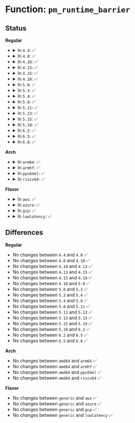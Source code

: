 # Function: <code>pm_runtime_barrier</code>

## Status
<b>Regular</b>
<ul>
<li>
<details>
<summary>In <code>4.4</code>: ✅</summary>

```c
int pm_runtime_barrier(struct device *dev);
```

**Collision:** Unique Global

**Inline:** No

**Transformation:** False

**Instances:**

```
In drivers/base/power/runtime.c (ffffffff81557b40)
Location: drivers/base/power/runtime.c:1132
Inline: False
Direct callers:
  - drivers/pci/pci.c:pci_config_pm_runtime_get
  - drivers/base/core.c:device_shutdown
  - drivers/base/dd.c:driver_probe_device
  - drivers/base/power/main.c:__device_suspend
  - drivers/usb/core/hub.c:hub_post_reset
  - drivers/usb/core/hub.c:hub_pre_reset
  - drivers/usb/core/hub.c:hub_event
```
**Symbols:**

```
ffffffff81557b40-ffffffff81557bfe: pm_runtime_barrier (STB_GLOBAL)
```
</details>
</li>
<li>
<details>
<summary>In <code>4.8</code>: ✅</summary>

```c
int pm_runtime_barrier(struct device *dev);
```

**Collision:** Unique Global

**Inline:** No

**Transformation:** False

**Instances:**

```
In drivers/base/power/runtime.c (ffffffff815a9c10)
Location: drivers/base/power/runtime.c:1136
Inline: False
Direct callers:
  - drivers/pci/pci.c:pci_config_pm_runtime_get
  - drivers/base/core.c:device_shutdown
  - drivers/base/dd.c:driver_probe_device
  - drivers/base/power/main.c:__device_suspend
  - drivers/usb/core/hub.c:hub_event
  - drivers/usb/core/hub.c:hub_post_reset
  - drivers/usb/core/hub.c:hub_pre_reset
```
**Symbols:**

```
ffffffff815a9c10-ffffffff815a9cc0: pm_runtime_barrier (STB_GLOBAL)
```
</details>
</li>
<li>
<details>
<summary>In <code>4.10</code>: ✅</summary>

```c
int pm_runtime_barrier(struct device *dev);
```

**Collision:** Unique Global

**Inline:** No

**Transformation:** False

**Instances:**

```
In drivers/base/power/runtime.c (ffffffff815d7fe0)
Location: drivers/base/power/runtime.c:1224
Inline: False
Direct callers:
  - drivers/pci/pci.c:pci_config_pm_runtime_get
  - drivers/base/core.c:device_shutdown
  - drivers/base/dd.c:driver_probe_device
  - drivers/base/power/main.c:__device_suspend
  - drivers/usb/core/hub.c:hub_event
  - drivers/usb/core/hub.c:hub_post_reset
  - drivers/usb/core/hub.c:hub_pre_reset
```
**Symbols:**

```
ffffffff815d7fe0-ffffffff815d8090: pm_runtime_barrier (STB_GLOBAL)
```
</details>
</li>
<li>
<details>
<summary>In <code>4.13</code>: ✅</summary>

```c
int pm_runtime_barrier(struct device *dev);
```

**Collision:** Unique Global

**Inline:** No

**Transformation:** False

**Instances:**

```
In drivers/base/power/runtime.c (ffffffff815ecf20)
Location: drivers/base/power/runtime.c:1224
Inline: False
Direct callers:
  - drivers/pci/pci.c:pci_config_pm_runtime_get
  - drivers/base/core.c:device_shutdown
  - drivers/base/dd.c:driver_probe_device
  - drivers/base/power/main.c:__device_suspend
  - drivers/usb/core/hub.c:hub_event
  - drivers/usb/core/hub.c:usb_disconnect
  - drivers/usb/core/hub.c:hub_post_reset
  - drivers/usb/core/hub.c:hub_pre_reset
```
**Symbols:**

```
ffffffff815ecf20-ffffffff815ecfc4: pm_runtime_barrier (STB_GLOBAL)
```
</details>
</li>
<li>
<details>
<summary>In <code>4.15</code>: ✅</summary>

```c
int pm_runtime_barrier(struct device *dev);
```

**Collision:** Unique Global

**Inline:** No

**Transformation:** False

**Instances:**

```
In drivers/base/power/runtime.c (ffffffff816542d0)
Location: drivers/base/power/runtime.c:1209
Inline: False
Direct callers:
  - drivers/pci/pci.c:pci_config_pm_runtime_get
  - drivers/base/core.c:device_shutdown
  - drivers/base/dd.c:driver_probe_device
  - drivers/base/power/main.c:__device_suspend
  - drivers/usb/core/hub.c:hub_event
  - drivers/usb/core/hub.c:usb_disconnect
  - drivers/usb/core/hub.c:hub_post_reset
  - drivers/usb/core/hub.c:hub_pre_reset
```
**Symbols:**

```
ffffffff816542d0-ffffffff81654374: pm_runtime_barrier (STB_GLOBAL)
```
</details>
</li>
<li>
<details>
<summary>In <code>4.18</code>: ✅</summary>

```c
int pm_runtime_barrier(struct device *dev);
```

**Collision:** Unique Global

**Inline:** No

**Transformation:** False

**Instances:**

```
In drivers/base/power/runtime.c (ffffffff8168f920)
Location: drivers/base/power/runtime.c:1209
Inline: False
Direct callers:
  - drivers/pci/pci.c:pci_config_pm_runtime_get
  - drivers/base/core.c:device_shutdown
  - drivers/base/dd.c:driver_probe_device
  - drivers/base/power/main.c:__device_suspend
  - drivers/usb/core/hub.c:hub_event
  - drivers/usb/core/hub.c:usb_disconnect
  - drivers/usb/core/hub.c:hub_post_reset
  - drivers/usb/core/hub.c:hub_pre_reset
```
**Symbols:**

```
ffffffff8168f920-ffffffff8168f9d0: pm_runtime_barrier (STB_GLOBAL)
```
</details>
</li>
<li>
<details>
<summary>In <code>5.0</code>: ✅</summary>

```c
int pm_runtime_barrier(struct device *dev);
```

**Collision:** Unique Global

**Inline:** No

**Transformation:** False

**Instances:**

```
In drivers/base/power/runtime.c (ffffffff816afcb0)
Location: drivers/base/power/runtime.c:1216
Inline: False
Direct callers:
  - drivers/pci/pci.c:pci_config_pm_runtime_get
  - drivers/base/core.c:device_shutdown
  - drivers/base/dd.c:driver_probe_device
  - drivers/base/power/main.c:__device_suspend
  - drivers/usb/core/hub.c:hub_event
  - drivers/usb/core/hub.c:usb_disconnect
  - drivers/usb/core/hub.c:hub_post_reset
  - drivers/usb/core/hub.c:hub_pre_reset
```
**Symbols:**

```
ffffffff816afcb0-ffffffff816afd60: pm_runtime_barrier (STB_GLOBAL)
```
</details>
</li>
<li>
<details>
<summary>In <code>5.3</code>: ✅</summary>

```c
int pm_runtime_barrier(struct device *dev);
```

**Collision:** Unique Global

**Inline:** No

**Transformation:** False

**Instances:**

```
In drivers/base/power/runtime.c (ffffffff816e9ba0)
Location: drivers/base/power/runtime.c:1292
Inline: False
Direct callers:
  - drivers/pci/pci.c:pci_config_pm_runtime_get
  - drivers/base/core.c:device_shutdown
  - drivers/base/dd.c:driver_probe_device
  - drivers/base/power/main.c:__device_suspend
  - drivers/usb/core/hub.c:hub_event
  - drivers/usb/core/hub.c:usb_disconnect
  - drivers/usb/core/hub.c:hub_post_reset
  - drivers/usb/core/hub.c:hub_pre_reset
```
**Symbols:**

```
ffffffff816e9ba0-ffffffff816e9c31: pm_runtime_barrier (STB_GLOBAL)
```
</details>
</li>
<li>
<details>
<summary>In <code>5.4</code>: ✅</summary>

```c
int pm_runtime_barrier(struct device *dev);
```

**Collision:** Unique Global

**Inline:** No

**Transformation:** False

**Instances:**

```
In drivers/base/power/runtime.c (ffffffff8170dc00)
Location: drivers/base/power/runtime.c:1294
Inline: False
Direct callers:
  - drivers/pci/pci.c:pci_config_pm_runtime_get
  - drivers/base/core.c:device_shutdown
  - drivers/base/dd.c:driver_probe_device
  - drivers/base/power/main.c:__device_suspend
  - drivers/usb/core/hub.c:hub_event
  - drivers/usb/core/hub.c:usb_disconnect
  - drivers/usb/core/hub.c:hub_post_reset
  - drivers/usb/core/hub.c:hub_pre_reset
```
**Symbols:**

```
ffffffff8170dc00-ffffffff8170dc91: pm_runtime_barrier (STB_GLOBAL)
```
</details>
</li>
<li>
<details>
<summary>In <code>5.8</code>: ✅</summary>

```c
int pm_runtime_barrier(struct device *dev);
```

**Collision:** Unique Global

**Inline:** No

**Transformation:** False

**Instances:**

```
In drivers/base/power/runtime.c (ffffffff817c8ec0)
Location: drivers/base/power/runtime.c:1315
Inline: False
Direct callers:
  - drivers/pci/pci.c:pci_config_pm_runtime_get
  - drivers/base/core.c:device_shutdown
  - drivers/base/dd.c:driver_probe_device
  - drivers/base/power/main.c:__device_suspend
  - drivers/usb/core/hub.c:hub_event
  - drivers/usb/core/hub.c:usb_disconnect
  - drivers/usb/core/hub.c:hub_post_reset
  - drivers/usb/core/hub.c:hub_pre_reset
```
**Symbols:**

```
ffffffff817c8ec0-ffffffff817c8f51: pm_runtime_barrier (STB_GLOBAL)
```
</details>
</li>
<li>
<details>
<summary>In <code>5.11</code>: ✅</summary>

```c
int pm_runtime_barrier(struct device *dev);
```

**Collision:** Unique Global

**Inline:** No

**Transformation:** False

**Instances:**

```
In drivers/base/power/runtime.c (ffffffff817ddc90)
Location: drivers/base/power/runtime.c:1347
Inline: False
Direct callers:
  - drivers/pci/pci.c:pci_config_pm_runtime_get
  - drivers/base/core.c:device_shutdown
  - drivers/base/dd.c:driver_probe_device
  - drivers/base/power/main.c:__device_suspend
  - drivers/usb/core/hub.c:hub_event
  - drivers/usb/core/hub.c:usb_disconnect
  - drivers/usb/core/hub.c:hub_post_reset
  - drivers/usb/core/hub.c:hub_pre_reset
```
**Symbols:**

```
ffffffff817ddc90-ffffffff817ddd21: pm_runtime_barrier (STB_GLOBAL)
```
</details>
</li>
<li>
<details>
<summary>In <code>5.13</code>: ✅</summary>

```c
int pm_runtime_barrier(struct device *dev);
```

**Collision:** Unique Global

**Inline:** No

**Transformation:** False

**Instances:**

```
In drivers/base/power/runtime.c (ffffffff817c2010)
Location: drivers/base/power/runtime.c:1347
Inline: False
Direct callers:
  - drivers/pci/pci.c:pci_config_pm_runtime_get
  - drivers/base/core.c:device_shutdown
  - drivers/base/dd.c:driver_probe_device
  - drivers/base/power/main.c:__device_suspend
  - drivers/usb/core/hub.c:hub_event
  - drivers/usb/core/hub.c:usb_disconnect
  - drivers/usb/core/hub.c:hub_post_reset
  - drivers/usb/core/hub.c:hub_pre_reset
```
**Symbols:**

```
ffffffff817c2010-ffffffff817c20a1: pm_runtime_barrier (STB_GLOBAL)
```
</details>
</li>
<li>
<details>
<summary>In <code>5.15</code>: ✅</summary>

```c
int pm_runtime_barrier(struct device *dev);
```

**Collision:** Unique Global

**Inline:** No

**Transformation:** False

**Instances:**

```
In drivers/base/power/runtime.c (ffffffff8184b970)
Location: drivers/base/power/runtime.c:1366
Inline: False
Direct callers:
  - drivers/pci/pci.c:pci_config_pm_runtime_get
  - drivers/base/core.c:device_shutdown
  - drivers/base/dd.c:__driver_probe_device
  - drivers/base/power/main.c:__device_suspend
  - drivers/usb/core/hub.c:hub_event
  - drivers/usb/core/hub.c:usb_disconnect
  - drivers/usb/core/hub.c:hub_post_reset
  - drivers/usb/core/hub.c:hub_pre_reset
```
**Symbols:**

```
ffffffff8184b970-ffffffff8184ba01: pm_runtime_barrier (STB_GLOBAL)
```
</details>
</li>
<li>
<details>
<summary>In <code>5.19</code>: ✅</summary>

```c
int pm_runtime_barrier(struct device *dev);
```

**Collision:** Unique Global

**Inline:** No

**Transformation:** False

**Instances:**

```
In drivers/base/power/runtime.c (ffffffff819913d0)
Location: drivers/base/power/runtime.c:1395
Inline: False
Direct callers:
  - drivers/pci/pci.c:pci_config_pm_runtime_get
  - drivers/base/core.c:device_shutdown
  - drivers/base/dd.c:__driver_probe_device
  - drivers/base/power/main.c:__device_suspend
  - drivers/usb/core/hub.c:hub_event
  - drivers/usb/core/hub.c:usb_disconnect
  - drivers/usb/core/hub.c:hub_post_reset
  - drivers/usb/core/hub.c:hub_pre_reset
```
**Symbols:**

```
ffffffff819913d0-ffffffff81991462: pm_runtime_barrier (STB_GLOBAL)
```
</details>
</li>
<li>
<details>
<summary>In <code>6.2</code>: ✅</summary>

```c
int pm_runtime_barrier(struct device *dev);
```

**Collision:** Unique Global

**Inline:** No

**Transformation:** False

**Instances:**

```
In drivers/base/power/runtime.c (ffffffff81b01770)
Location: drivers/base/power/runtime.c:1408
Inline: False
Direct callers:
  - drivers/pci/pci.c:pci_config_pm_runtime_get
  - drivers/base/core.c:device_shutdown
  - drivers/base/dd.c:__driver_probe_device
  - drivers/base/power/main.c:__device_suspend
  - drivers/usb/core/hub.c:hub_event
  - drivers/usb/core/hub.c:usb_disconnect
  - drivers/usb/core/hub.c:hub_post_reset
  - drivers/usb/core/hub.c:hub_pre_reset
```
**Symbols:**

```
ffffffff81b01770-ffffffff81b01802: pm_runtime_barrier (STB_GLOBAL)
```
</details>
</li>
<li>
<details>
<summary>In <code>6.5</code>: ✅</summary>

```c
int pm_runtime_barrier(struct device *dev);
```

**Collision:** Unique Global

**Inline:** No

**Transformation:** False

**Instances:**

```
In drivers/base/power/runtime.c (ffffffff81b4f8a0)
Location: drivers/base/power/runtime.c:1408
Inline: False
Direct callers:
  - drivers/pci/pci.c:pci_config_pm_runtime_get
  - drivers/base/core.c:device_shutdown
  - drivers/base/dd.c:__driver_probe_device
  - drivers/base/power/main.c:__device_suspend
  - drivers/usb/core/hub.c:hub_event
  - drivers/usb/core/hub.c:usb_disconnect
  - drivers/usb/core/hub.c:hub_post_reset
  - drivers/usb/core/hub.c:hub_pre_reset
```
**Symbols:**

```
ffffffff81b4f8a0-ffffffff81b4f932: pm_runtime_barrier (STB_GLOBAL)
```
</details>
</li>
<li>
<details>
<summary>In <code>6.8</code>: ✅</summary>

```c
int pm_runtime_barrier(struct device *dev);
```

**Collision:** Unique Global

**Inline:** No

**Transformation:** False

**Instances:**

```
In drivers/base/power/runtime.c (ffffffff81ba7e20)
Location: drivers/base/power/runtime.c:1409
Inline: False
Direct callers:
  - drivers/pci/pci.c:pci_config_pm_runtime_get
  - drivers/base/core.c:device_shutdown
  - drivers/base/dd.c:__driver_probe_device
  - drivers/base/power/main.c:__device_suspend
  - drivers/usb/core/hub.c:hub_event
  - drivers/usb/core/hub.c:usb_disconnect
  - drivers/usb/core/hub.c:hub_post_reset
  - drivers/usb/core/hub.c:hub_pre_reset
```
**Symbols:**

```
ffffffff81ba7e20-ffffffff81ba7eb2: pm_runtime_barrier (STB_GLOBAL)
```
</details>
</li>
</ul>
<b>Arch</b>
<ul>
<li>
<details>
<summary>In <code>arm64</code>: ✅</summary>

```c
int pm_runtime_barrier(struct device *dev);
```

**Collision:** Unique Global

**Inline:** No

**Transformation:** False

**Instances:**

```
In drivers/base/power/runtime.c (ffff8000108fd2f8)
Location: drivers/base/power/runtime.c:1294
Inline: False
Direct callers:
  - drivers/pci/pci.c:pci_config_pm_runtime_get
  - drivers/pci/pci.c:pci_config_pm_runtime_get
  - drivers/base/core.c:device_shutdown
  - drivers/base/dd.c:driver_probe_device
  - drivers/base/power/main.c:__device_suspend
  - drivers/usb/core/hub.c:hub_event
  - drivers/usb/core/hub.c:usb_disconnect
  - drivers/usb/core/hub.c:hub_post_reset
  - drivers/usb/core/hub.c:hub_pre_reset
```
**Symbols:**

```
ffff8000108fd2f8-ffff8000108fd42c: pm_runtime_barrier (STB_GLOBAL)
```
</details>
</li>
<li>
<details>
<summary>In <code>armhf</code>: ✅</summary>

```c
int pm_runtime_barrier(struct device *dev);
```

**Collision:** Unique Global

**Inline:** No

**Transformation:** False

**Instances:**

```
In drivers/base/power/runtime.c (c09e83e8)
Location: drivers/base/power/runtime.c:1294
Inline: False
Direct callers:
  - drivers/pci/pci.c:pci_config_pm_runtime_get
  - drivers/base/core.c:device_shutdown
  - drivers/base/dd.c:driver_probe_device
  - drivers/base/power/main.c:__device_suspend
  - drivers/usb/core/hub.c:hub_event
  - drivers/usb/core/hub.c:usb_disconnect
  - drivers/usb/core/hub.c:hub_pm_barrier_for_all_ports
```
**Symbols:**

```
c09e83e8-c09e84b8: pm_runtime_barrier (STB_GLOBAL)
```
</details>
</li>
<li>
<details>
<summary>In <code>ppc64el</code>: ✅</summary>

```c
int pm_runtime_barrier(struct device *dev);
```

**Collision:** Unique Global

**Inline:** No

**Transformation:** False

**Instances:**

```
In drivers/base/power/runtime.c (c000000000999c00)
Location: drivers/base/power/runtime.c:1294
Inline: False
Direct callers:
  - drivers/pci/pci.c:pci_config_pm_runtime_get
  - drivers/base/core.c:device_shutdown
  - drivers/base/dd.c:driver_probe_device
  - drivers/base/power/main.c:__device_suspend
  - drivers/usb/core/hub.c:hub_event
  - drivers/usb/core/hub.c:usb_disconnect
  - drivers/usb/core/hub.c:hub_pm_barrier_for_all_ports
```
**Symbols:**

```
c000000000999c00-c000000000999d40: pm_runtime_barrier (STB_GLOBAL)
```
</details>
</li>
<li>
<details>
<summary>In <code>riscv64</code>: ✅</summary>

```c
int pm_runtime_barrier(struct device *dev);
```

**Collision:** Unique Global

**Inline:** No

**Transformation:** False

**Instances:**

```
In drivers/base/power/runtime.c (ffffffe00058c0e0)
Location: drivers/base/power/runtime.c:1294
Inline: False
Direct callers:
  - drivers/pci/pci.c:pci_config_pm_runtime_get
  - drivers/base/core.c:device_shutdown
  - drivers/base/dd.c:driver_probe_device
  - drivers/usb/core/hub.c:hub_event
  - drivers/usb/core/hub.c:usb_disconnect
  - drivers/usb/core/hub.c:hub_pm_barrier_for_all_ports
```
**Symbols:**

```
ffffffe00058c0e0-ffffffe00058c1ac: pm_runtime_barrier (STB_GLOBAL)
```
</details>
</li>
</ul>
<b>Flavor</b>
<ul>
<li>
<details>
<summary>In <code>aws</code>: ✅</summary>

```c
int pm_runtime_barrier(struct device *dev);
```

**Collision:** Unique Global

**Inline:** No

**Transformation:** False

**Instances:**

```
In drivers/base/power/runtime.c (ffffffff816d3350)
Location: drivers/base/power/runtime.c:1294
Inline: False
Direct callers:
  - drivers/pci/pci.c:pci_config_pm_runtime_get
  - drivers/base/core.c:device_shutdown
  - drivers/base/dd.c:driver_probe_device
  - drivers/base/power/main.c:__device_suspend
  - drivers/usb/core/hub.c:hub_event
  - drivers/usb/core/hub.c:usb_disconnect
  - drivers/usb/core/hub.c:hub_post_reset
  - drivers/usb/core/hub.c:hub_pre_reset
```
**Symbols:**

```
ffffffff816d3350-ffffffff816d33e1: pm_runtime_barrier (STB_GLOBAL)
```
</details>
</li>
<li>
<details>
<summary>In <code>azure</code>: ✅</summary>

```c
int pm_runtime_barrier(struct device *dev);
```

**Collision:** Unique Global

**Inline:** No

**Transformation:** False

**Instances:**

```
In drivers/base/power/runtime.c (ffffffff816ae630)
Location: drivers/base/power/runtime.c:1294
Inline: False
Direct callers:
  - drivers/pci/pci.c:pci_config_pm_runtime_get
  - drivers/base/core.c:device_shutdown
  - drivers/base/dd.c:driver_probe_device
  - drivers/base/power/main.c:__device_suspend
  - drivers/usb/core/hub.c:hub_event
  - drivers/usb/core/hub.c:usb_disconnect
  - drivers/usb/core/hub.c:hub_post_reset
  - drivers/usb/core/hub.c:hub_pre_reset
```
**Symbols:**

```
ffffffff816ae630-ffffffff816ae6bb: pm_runtime_barrier (STB_GLOBAL)
```
</details>
</li>
<li>
<details>
<summary>In <code>gcp</code>: ✅</summary>

```c
int pm_runtime_barrier(struct device *dev);
```

**Collision:** Unique Global

**Inline:** No

**Transformation:** False

**Instances:**

```
In drivers/base/power/runtime.c (ffffffff817018c0)
Location: drivers/base/power/runtime.c:1294
Inline: False
Direct callers:
  - drivers/pci/pci.c:pci_config_pm_runtime_get
  - drivers/base/core.c:device_shutdown
  - drivers/base/dd.c:driver_probe_device
  - drivers/base/power/main.c:__device_suspend
  - drivers/usb/core/hub.c:hub_event
  - drivers/usb/core/hub.c:usb_disconnect
  - drivers/usb/core/hub.c:hub_post_reset
  - drivers/usb/core/hub.c:hub_pre_reset
```
**Symbols:**

```
ffffffff817018c0-ffffffff81701951: pm_runtime_barrier (STB_GLOBAL)
```
</details>
</li>
<li>
<details>
<summary>In <code>lowlatency</code>: ✅</summary>

```c
int pm_runtime_barrier(struct device *dev);
```

**Collision:** Unique Global

**Inline:** No

**Transformation:** False

**Instances:**

```
In drivers/base/power/runtime.c (ffffffff8171c240)
Location: drivers/base/power/runtime.c:1294
Inline: False
Direct callers:
  - drivers/pci/pci.c:pci_config_pm_runtime_get
  - drivers/base/core.c:device_shutdown
  - drivers/base/dd.c:driver_probe_device
  - drivers/base/power/main.c:__device_suspend
  - drivers/usb/core/hub.c:hub_event
  - drivers/usb/core/hub.c:usb_disconnect
  - drivers/usb/core/hub.c:hub_post_reset
  - drivers/usb/core/hub.c:hub_pre_reset
```
**Symbols:**

```
ffffffff8171c240-ffffffff8171c2c8: pm_runtime_barrier (STB_GLOBAL)
```
</details>
</li>
</ul>

## Differences
<b>Regular</b>
<ul>
<li>
No changes between <code>4.4</code> and <code>4.8</code> ✅
</li>
<li>
No changes between <code>4.8</code> and <code>4.10</code> ✅
</li>
<li>
No changes between <code>4.10</code> and <code>4.13</code> ✅
</li>
<li>
No changes between <code>4.13</code> and <code>4.15</code> ✅
</li>
<li>
No changes between <code>4.15</code> and <code>4.18</code> ✅
</li>
<li>
No changes between <code>4.18</code> and <code>5.0</code> ✅
</li>
<li>
No changes between <code>5.0</code> and <code>5.3</code> ✅
</li>
<li>
No changes between <code>5.3</code> and <code>5.4</code> ✅
</li>
<li>
No changes between <code>5.4</code> and <code>5.8</code> ✅
</li>
<li>
No changes between <code>5.8</code> and <code>5.11</code> ✅
</li>
<li>
No changes between <code>5.11</code> and <code>5.13</code> ✅
</li>
<li>
No changes between <code>5.13</code> and <code>5.15</code> ✅
</li>
<li>
No changes between <code>5.15</code> and <code>5.19</code> ✅
</li>
<li>
No changes between <code>5.19</code> and <code>6.2</code> ✅
</li>
<li>
No changes between <code>6.2</code> and <code>6.5</code> ✅
</li>
<li>
No changes between <code>6.5</code> and <code>6.8</code> ✅
</li>
</ul>
<b>Arch</b>
<ul>
<li>
No changes between <code>amd64</code> and <code>arm64</code> ✅
</li>
<li>
No changes between <code>amd64</code> and <code>armhf</code> ✅
</li>
<li>
No changes between <code>amd64</code> and <code>ppc64el</code> ✅
</li>
<li>
No changes between <code>amd64</code> and <code>riscv64</code> ✅
</li>
</ul>
<b>Flavor</b>
<ul>
<li>
No changes between <code>generic</code> and <code>aws</code> ✅
</li>
<li>
No changes between <code>generic</code> and <code>azure</code> ✅
</li>
<li>
No changes between <code>generic</code> and <code>gcp</code> ✅
</li>
<li>
No changes between <code>generic</code> and <code>lowlatency</code> ✅
</li>
</ul>

